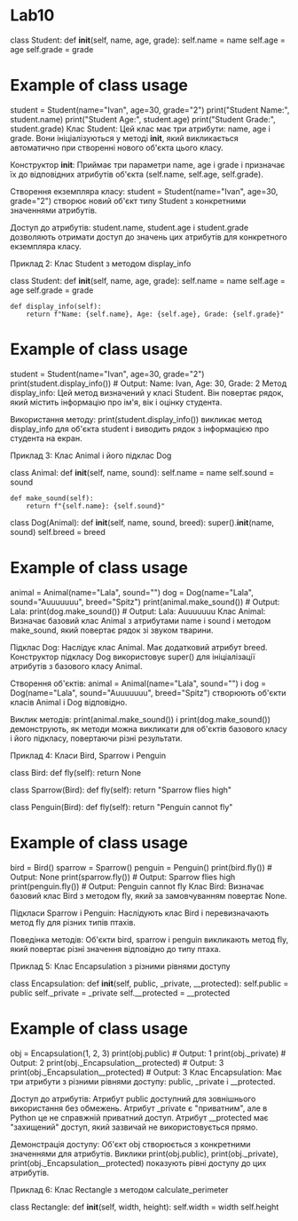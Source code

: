 # Lab10
class Student:
    def __init__(self, name, age, grade):
        self.name = name
        self.age = age
        self.grade = grade

# Example of class usage
student = Student(name="Ivan", age=30, grade="2")
print("Student Name:", student.name)
print("Student Age:", student.age)
print("Student Grade:", student.grade)
Клас Student: Цей клас має три атрибути: name, age і grade. Вони ініціалізуються у методі __init__, який викликається автоматично при створенні нового об'єкта цього класу.

Конструктор __init__: Приймає три параметри name, age і grade і призначає їх до відповідних атрибутів об'єкта (self.name, self.age, self.grade).

Створення екземпляра класу: student = Student(name="Ivan", age=30, grade="2") створює новий об'єкт типу Student з конкретними значеннями атрибутів.

Доступ до атрибутів: student.name, student.age і student.grade дозволяють отримати доступ до значень цих атрибутів для конкретного екземпляра класу.

Приклад 2: Клас Student з методом display_info

class Student:
    def __init__(self, name, age, grade):
        self.name = name
        self.age = age
        self.grade = grade

    def display_info(self):
        return f"Name: {self.name}, Age: {self.age}, Grade: {self.grade}"

# Example of class usage
student = Student(name="Ivan", age=30, grade="2")
print(student.display_info())  # Output: Name: Ivan, Age: 30, Grade: 2
Метод display_info: Цей метод визначений у класі Student. Він повертає рядок, який містить інформацію про ім'я, вік і оцінку студента.

Використання методу: print(student.display_info()) викликає метод display_info для об'єкта student і виводить рядок з інформацією про студента на екран.

Приклад 3: Клас Animal і його підклас Dog

class Animal:
    def __init__(self, name, sound):
        self.name = name
        self.sound = sound

    def make_sound(self):
        return f"{self.name}: {self.sound}"


class Dog(Animal):
    def __init__(self, name, sound, breed):
        super().__init__(name, sound)
        self.breed = breed

# Example of class usage
animal = Animal(name="Lala", sound="")
dog = Dog(name="Lala", sound="Auuuuuuu", breed="Spitz")
print(animal.make_sound())  # Output: Lala:
print(dog.make_sound())  # Output: Lala: Auuuuuuu
Клас Animal: Визначає базовий клас Animal з атрибутами name і sound і методом make_sound, який повертає рядок зі звуком тварини.

Підклас Dog: Наслідує клас Animal. Має додатковий атрибут breed. Конструктор підкласу Dog використовує super() для ініціалізації атрибутів з базового класу Animal.

Створення об'єктів: animal = Animal(name="Lala", sound="") і dog = Dog(name="Lala", sound="Auuuuuuu", breed="Spitz") створюють об'єкти класів Animal і Dog відповідно.

Виклик методів: print(animal.make_sound()) і print(dog.make_sound()) демонструють, як методи можна викликати для об'єктів базового класу і його підкласу, повертаючи різні результати.

Приклад 4: Класи Bird, Sparrow і Penguin

class Bird:
    def fly(self):
        return None

class Sparrow(Bird):
    def fly(self):
        return "Sparrow flies high"

class Penguin(Bird):
    def fly(self):
        return "Penguin cannot fly"

# Example of class usage
bird = Bird()
sparrow = Sparrow()
penguin = Penguin()
print(bird.fly())  # Output: None
print(sparrow.fly())  # Output: Sparrow flies high
print(penguin.fly())  # Output: Penguin cannot fly
Клас Bird: Визначає базовий клас Bird з методом fly, який за замовчуванням повертає None.

Підкласи Sparrow і Penguin: Наслідують клас Bird і перевизначають метод fly для різних типів птахів.

Поведінка методів: Об'єкти bird, sparrow і penguin викликають метод fly, який повертає різні значення відповідно до типу птаха.

Приклад 5: Клас Encapsulation з різними рівнями доступу

class Encapsulation:
    def __init__(self, public, _private, __protected):
        self.public = public
        self._private = _private
        self.__protected = __protected

# Example of class usage
obj = Encapsulation(1, 2, 3)
print(obj.public)  # Output: 1
print(obj._private)  # Output: 2
print(obj._Encapsulation__protected)  # Output: 3
print(obj._Encapsulation__protected)  # Output: 3
Клас Encapsulation: Має три атрибути з різними рівнями доступу: public, _private і __protected.

Доступ до атрибутів: Атрибут public доступний для зовнішнього використання без обмежень. Атрибут _private є "приватним", але в Python це не справжній приватний доступ. Атрибут __protected має "захищений" доступ, який зазвичай не використовується прямо.

Демонстрація доступу: Об'єкт obj створюється з конкретними значеннями для атрибутів. Виклики print(obj.public), print(obj._private), print(obj._Encapsulation__protected) показують рівні доступу до цих атрибутів.

Приклад 6: Клас Rectangle з методом calculate_perimeter

class Rectangle:
    def __init__(self, width, height):
        self.width = width
        self.height
